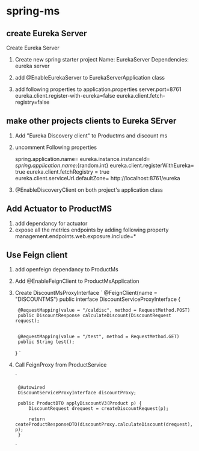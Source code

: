 # spring-ms
## create Eureka Server 
Create Eureka Server
1) Create new spring starter project 
	Name: EurekaServer
	Dependencies: eureka server

2) add @EnableEurekaServer to EurekaServerApplication class

3) add following properties to application.properties
	server.port=8761
	eureka.client.register-with-eureka=false
	eureka.client.fetch-registry=false
  
## make other projects clients to Eureka SErver
1) Add "Eureka Discovery client" to Productms and discount ms
2) uncomment Following properties

	spring.application.name=
	eureka.instance.instanceId= ${spring.application.name}:${random.int}
	eureka.client.registerWithEureka= true
	eureka.client.fetchRegistry = true
	eureka.client.serviceUrl.defaultZone= http://localhost:8761/eureka


3) @EnableDiscoveryClient on both project's application class

## Add Actuator to ProductMS
1) add dependancy for actuator
2) expose all the metrics endpoints by adding following property 
	management.endpoints.web.exposure.include=*
	
## Use Feign client
1)  add openfeign dependancy to ProductMs

2) Add @EnableFeignClient to ProductMsApplication

3) Create DiscountMsProxyInterface 
	`
		@FeignClient(name = "DISCOUNTMS")
		public interface DiscountServiceProxyInterface {

		@RequestMapping(value = "/caldisc", method = RequestMethod.POST) 
		public DiscountResponse calculateDiscount(DiscountRequest request);
	
	
		@RequestMapping(value = "/test", method = RequestMethod.GET) 
		public String test();
	
	}
	`
4) Call FeignProxy from ProductService
	
	`
	
		@Autowired
		DiscountServiceProxyInterface discountProxy;

		public ProductDTO applyDiscountV3(Product p) {
			DiscountRequest drequest = createDiscountRequest(p);

			return ceateProductResponseDTO(discountProxy.calculateDiscount(drequest), p);
		}
	`
	
